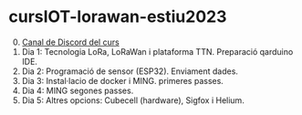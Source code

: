 # cursIOT-lorawan-estiu2023

0. [Canal de Discord del curs](https://discord.gg/7uRguK2D)
1. Dia 1: Tecnologia LoRa, LoRaWan i plataforma TTN. Preparació qarduino IDE.
2. Dia 2: Programació de sensor (ESP32). Enviament dades.
3. Dia 3: Instal·lacio de docker i MING. primeres passes.
4. Dia 4: MING segones passes.
5. Dia 5: Altres opcions: Cubecell (hardware), Sigfox i Helium.
